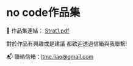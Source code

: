 # no code作品集


📄 作品集連結： [Strat1.pdf](./strat1.pdf)

對於作品有興趣或是建議 都歡迎透過信箱與我聯繫!

📬 聯絡信箱：ltmc.liao@gmail.com
